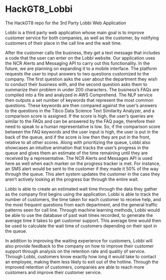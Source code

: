 # HackGT8_Lobbi
The HackGT8 repo for the 3rd Party Lobbi Web Application

Lobbi is a third party web application whose main goal is to improve customer service for both companies, as well as the customer, by notifying customers of their place in the call line and the wait time.

After the customer calls the business, they get a text message that includes a code that the user can enter on the Lobbi website. Our application uses the NCR Alerts and Messaging API to carry out this functionality. In the future, we are planning on expanding it to a mobile interface. The platform requests the user to input answers to two questions customized to the company. The first question asks the user about the department they wish to conduct their business with, and the second question asks them to summarize their problem in under 200 characters. The business’s FAQs are compiled into a file and analyzed in AWS Comprehend. The NLP service then outputs a set number of keywords that represent the most common questions. These keywords are then compared against the user’s answers to the questions in the Tibco Data Science Text Similarity Analyzer, and a comparison score is assigned. If the score is high, the user’s queries are similar to the FAQs and can be answered by the FAQ page, therefore their need to speak to a human representative is low. So, if the comparison score between the FAQ keywords and the user input is high, the user is put in the back of the queue, and if the score is low then they are put in the front, relative to all other scores. Along with prioritizing the queue, Lobbi also showcases an intuitive animation that tracks the user’s progress in the queue and gives them an estimate of the time remaining until they are received by a representative. The NCR Alerts and Messages API is used here as well when each marker on the progress tracker is met. For instance, an SMS alert would be sent to the customer if they made it 50% of the way through the queue. This alert system updates the customer in the case they aren’t actively looking at the progress bar through the entire wait. 

Lobbi is able to create an estimated wait time through the data they gather as the company first begins using the application. Lobbi is able to track the number of customers, the time taken for each customer to receive help, and the most frequent questions from each department, and the general traffic patterns seen for call line. Through machine learning methods, Lobbi would be able to use the database of past wait times recorded, to generate the average time it takes to get customer support. This average time would then be used to calculate the wait time of customers depending on their spot in the queue. 

In addition to improving the waiting experience for customers, Lobbi will also provide feedback to the company on how to improve their customer support through analysis on the retention rate and quality of service. Through Lobbi, customers know exactly how long it would take to contact an employee, making them less likely to exit out of the hotline. Through the improved retention of customers, companies are able to reach more customers and improve their customer service.
